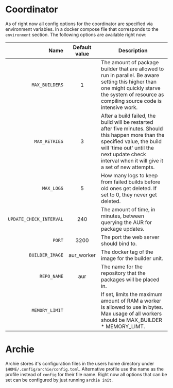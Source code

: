 # Coordinator

As of right now all config options for the coordinator are specified via environment variables. In a docker compose file
that corresponds to the `environment` section. The following options are available right now:

|                      Name | Default value | Description                                                                                                                                                                                                                        |
|--------------------------:|:-------------:|------------------------------------------------------------------------------------------------------------------------------------------------------------------------------------------------------------------------------------|
|          ``MAX_BUILDERS`` |       1       | The amount of package builder that are allowed to run in parallel. Be aware setting this higher than one might quickly starve the system of resource as compiling source code is intensive work.                                   |
|           ``MAX_RETRIES`` |       3       | After a build failed, the build will be restarted after five minutes. Should this happen more than the specified value, the build will 'time out' until the next update check interval when it will give it a set of new attempts. |
|              ``MAX_LOGS`` |       5       | How many logs to keep from failed builds before old ones get deleted. If set to 0, they never get deleted.                                                                                                                         |
| ``UPDATE_CHECK_INTERVAL`` |      240      | The amount of time, in minutes, between querying the AUR for package updates.                                                                                                                                                      |
|                  ``PORT`` |     3200      | The port the web server should bind to.                                                                                                                                                                                            |
|         ``BUILDER_IMAGE`` |  aur_worker   | The docker tag of the image for the builder unit.                                                                                                                                                                                  |
|             ``REPO_NAME`` |      aur      | The name for the repository that the packages will be placed in.                                                                                                                                                                   |
|          ``MEMORY_LIMIT`` |               | If set, limits the maximum amount of RAM a worker is allowed to use in bytes. Max usage of all workers should be MAX_BUILDER * MEMORY_LIMT.                                                                                        |

# Archie

Archie stores it's configuration files in the users home directory under `$HOME/.config/archie/config.toml`. Alternative
profile use the name as the profile instead of `config` for their file name. Right now all options that can be set can
be configured by just running `archie init`.
